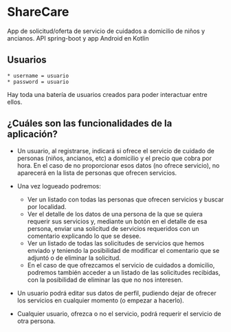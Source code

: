 # ShareCare
App de solicitud/oferta de servicio de cuidados a domicilio de niños y ancianos. API spring-boot y app Android en Kotlin

## Usuarios
    * username = usuario
    * password = usuario

Hay toda una batería de usuarios creados para poder interactuar entre ellos.

## ¿Cuáles son las funcionalidades de la aplicación?

* Un usuario, al registrarse, indicará si ofrece el servicio de cuidado de personas (niños, ancianos, etc) a domicilio y el precio que cobra por hora. En el caso de no proporcionar esos datos (no ofrece servicio), no aparecerá en la lista de personas que ofrecen servicios.

* Una vez logueado podremos:

    * Ver un listado con todas las personas que ofrecen servicios y buscar por localidad.
    * Ver el detalle de los datos de una persona de la que se quiera requerir sus servicios y, mediante un botón en el detalle de esa       persona, enviar una solicitud de servicios requeridos con un comentario explicando lo que se desee.
    * Ver un listado de todas las solicitudes de servicios que hemos enviado y teniendo la posibilidad de modificar el comentario que se adjuntó o de eliminar la solicitud.
    * En el caso de que ofrezcamos el servicio de cuidados a domicilio, podremos también acceder a un listado de las solicitudes recibidas, con la posibilidad de eliminar las que no nos interesen.
    
* Un usuario podrá editar sus datos de perfil, pudiendo dejar de ofrecer los servicios en cualquier momento (o empezar a hacerlo).

* Cualquier usuario, ofrezca o no el servicio, podrá requerir el servicio de otra persona.
